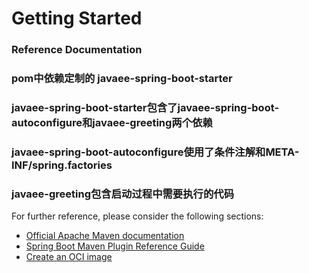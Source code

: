 # Getting Started

### Reference Documentation
### pom中依赖定制的 javaee-spring-boot-starter
### javaee-spring-boot-starter包含了javaee-spring-boot-autoconfigure和javaee-greeting两个依赖
### javaee-spring-boot-autoconfigure使用了条件注解和META-INF/spring.factories
### javaee-greeting包含启动过程中需要执行的代码

For further reference, please consider the following sections:

* [Official Apache Maven documentation](https://maven.apache.org/guides/index.html)
* [Spring Boot Maven Plugin Reference Guide](https://docs.spring.io/spring-boot/docs/2.6.6/maven-plugin/reference/html/)
* [Create an OCI image](https://docs.spring.io/spring-boot/docs/2.6.6/maven-plugin/reference/html/#build-image)

